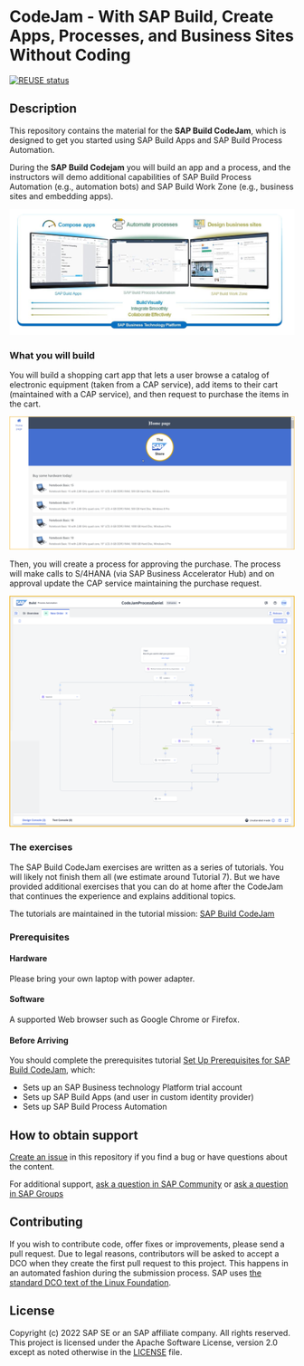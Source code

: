 # CodeJam - With SAP Build, Create Apps, Processes, and Business Sites Without Coding

[![REUSE status](https://api.reuse.software/badge/github.com/SAP-samples/build-codejam)](https://api.reuse.software/info/github.com/SAP-samples/build-codejam)

## Description

This repository contains the material for the **SAP Build CodeJam**, which is designed to get you started using SAP Build Apps and SAP Build Process Automation.

During the **SAP Build Codejam** you will build an app and a process, and the instructors will demo additional capabilities of SAP Build Process Automation (e.g., automation bots) and SAP Build Work Zone (e.g., business sites and embedding apps).

![SAP Build](/images/MyPresentation.png)


### What you will build

You will build a shopping cart app that lets a user browse a catalog of electronic equipment (taken from a CAP service), add items to their cart (maintained with a CAP service), and then request to purchase the items in the cart.

![image](images/app.png)

Then, you will create a process for approving the purchase. The process will make calls to S/4HANA (via SAP Business Accelerator Hub) and on approval update the CAP service maintaining the purchase request.

![image](images/process.png)


### The exercises

The SAP Build CodeJam exercises are written as a series of tutorials. You will likely not finish them all (we estimate around Tutorial 7). But we have provided additional exercises that you can do at home after the CodeJam that continues the experience and explains additional topics.

The tutorials are maintained in the tutorial mission: [SAP Build CodeJam](https://developers.sap.com/mission.build-codejam.html)

### Prerequisites

#### Hardware
Please bring your own laptop with power adapter.

#### Software
A supported Web browser such as Google Chrome or Firefox.

#### Before Arriving
You should complete the prerequisites tutorial [Set Up Prerequisites for SAP Build CodeJam](https://developers.sap.com/tutorials/codejam-0-prerequisites.html), which:
* Sets up an SAP Business technology Platform trial account
* Sets up SAP Build Apps (and user in custom identity provider)
* Sets up SAP Build Process Automation

## How to obtain support

[Create an issue](https://github.com/SAP-samples/build-codejam/issues) in this repository if you find a bug or have questions about the content.

For additional support, [ask a question in SAP Community](https://answers.sap.com/questions/ask.html) or [ask a question in SAP Groups](https://groups.community.sap.com/t5/sap-builders/gh-p/builders)

## Contributing

If you wish to contribute code, offer fixes or improvements, please send a pull request. Due to legal reasons, contributors will be asked to accept a DCO when they create the first pull request to this project. This happens in an automated fashion during the submission process. SAP uses [the standard DCO text of the Linux Foundation](https://developercertificate.org/).

## License

Copyright (c) 2022 SAP SE or an SAP affiliate company. All rights reserved. This project is licensed under the Apache Software License, version 2.0 except as noted otherwise in the [LICENSE](LICENSES/Apache-2.0.txt) file.
